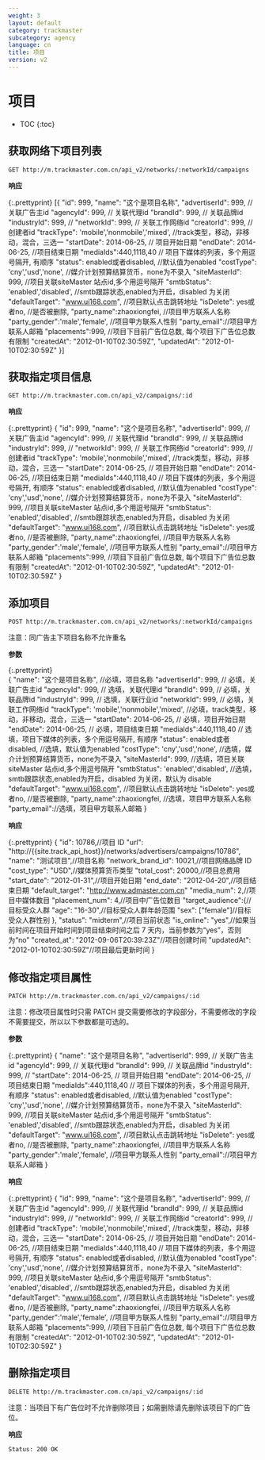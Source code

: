 ```yaml
---
weight: 3
layout: default
category: trackmaster
subcategory: agency
language: cn
title: 项目
version: v2
---
```


# 项目

* TOC
{:toc}

## 获取网络下项目列表

    GET http://m.trackmaster.com.cn/api_v2/networks/:networkId/campaigns

**响应**

{:.prettyprint}
    [{
        "id": 999,
        "name": "这个是项目名称",
        "advertiserId": 999, // 关联广告主id
        "agencyId": 999, // 关联代理id
        "brandId": 999, // 关联品牌id
        "industryId": 999, //
        "networkId": 999, // 关联工作网络id
        "creatorId": 999, // 创建者id
        "trackType": 'mobile','nonmobile','mixed', //track类型，移动，非移动，混合，三选一
        "startDate": 2014-06-25, // 项目开始日期
        "endDate": 2014-06-25, //项目结束日期
        "mediaIds":440,1118,40 // 项目下媒体的列表，多个用逗号隔开, 有顺序
        "status": enabled或者disabled, //默认值为enabled
        "costType": 'cny','usd','none', //媒介计划预算结算货币，none为不录入
        "siteMasterId": 999, //项目关联siteMaster 站点id,多个用逗号隔开
        "smtbStatus": 'enabled','disabled', //smtb跟踪状态,enabled为开启，disabled 为关闭
        "defaultTarget": "www.ui168.com", //项目默认点击跳转地址
        "isDelete":  yes或者no, //是否被删除,
        "party_name":zhaoxiongfei, //项目甲方联系人名称
        "party_gender":'male','female', //项目甲方联系人性别
        "party_email"://项目甲方联系人邮箱
        "placements":999, //项目下目前广告位总数, 每个项目下广告位总数有限制
        "createdAt": "2012-01-10T02:30:59Z",
        "updatedAt": "2012-01-10T02:30:59Z"
    }]


## 获取指定项目信息

    GET http://m.trackmaster.com.cn/api_v2/campaigns/:id

**响应**

{:.prettyprint}
    {
        "id": 999,
        "name": "这个是项目名称",
        "advertiserId": 999, // 关联广告主id
        "agencyId": 999, // 关联代理id
        "brandId": 999, // 关联品牌id
        "industryId": 999, //
        "networkId": 999, // 关联工作网络id
        "creatorId": 999, // 创建者id
        "trackType": 'mobile','nonmobile','mixed', //track类型，移动，非移动，混合，三选一
        "startDate": 2014-06-25, // 项目开始日期
        "endDate": 2014-06-25, //项目结束日期
        "mediaIds":440,1118,40 // 项目下媒体的列表，多个用逗号隔开, 有顺序
        "status": enabled或者disabled, //默认值为enabled
        "costType": 'cny','usd','none', //媒介计划预算结算货币，none为不录入
        "siteMasterId": 999, //项目关联siteMaster 站点id,多个用逗号隔开
        "smtbStatus": 'enabled','disabled', //smtb跟踪状态,enabled为开启，disabled 为关闭
        "defaultTarget": "www.ui168.com", //项目默认点击跳转地址
        "isDelete":  yes或者no, //是否被删除,
        "party_name":zhaoxiongfei, //项目甲方联系人名称
        "party_gender":'male','female', //项目甲方联系人性别
        "party_email"://项目甲方联系人邮箱
        "placements":999, //项目下目前广告位总数, 每个项目下广告位总数有限制
        "createdAt": "2012-01-10T02:30:59Z",
        "updatedAt": "2012-01-10T02:30:59Z"
    }

## 添加项目

    POST http://m.trackmaster.com.cn/api_v2/networks/:networkId/campaigns

注意：同广告主下项目名称不允许重名

**参数**

{:.prettyprint}   
    {
        "name": "这个是项目名称", //必填，项目名称
        "advertiserId": 999, // 必填，关联广告主id
        "agencyId": 999, // 选填，关联代理id
        "brandId": 999, // 必填，关联品牌id
        "industryId": 999, // 选填，关联行业id
        "networkId": 999, // 必填，关联工作网络id
        "trackType": 'mobile','nonmobile','mixed', //必填，track类型，移动，非移动，混合，三选一
        "startDate": 2014-06-25, // 必填，项目开始日期
        "endDate": 2014-06-25, // 必填，项目结束日期
        "mediaIds":440,1118,40 // 选填，项目下媒体的列表，多个用逗号隔开, 有顺序
        "status": enabled或者disabled, //选填，默认值为enabled
        "costType": 'cny','usd','none', //选填，媒介计划预算结算货币，none为不录入
        "siteMasterId": 999, //选填，项目关联siteMaster 站点id,多个用逗号隔开
        "smtbStatus": 'enabled','disabled', //选填，smtb跟踪状态,enabled为开启，disabled 为关闭，默认为 disable
        "defaultTarget": "www.ui168.com", //项目默认点击跳转地址
        "isDelete":  yes或者no, //是否被删除,
        "party_name":zhaoxiongfei, //选填，项目甲方联系人名称
        "party_email"://选填，项目甲方联系人邮箱
    }

	


**响应**


{:.prettyprint}
    {
        "id": 10786,//项目 ID
        "url": "http://{{site.track_api_host}}/networks/advertisers/campaigns/10786",
        "name": "测试项目",//项目名称
        "network_brand_id": 10021,//项目网络品牌 ID
        "cost_type": "USD",//媒体预算货币类型
        "total_cost": 20000,//项目总费用
        "start_date": "2012-01-31",//项目开始日期
        "end_date": "2012-04-20",//项目结束日期
        "default_target": "http://www.admaster.com.cn"
        "media_num": 2,//项目中媒体数目
        "placement_num": 4,//项目中广告位数目
        "target_audience":{//目标受众人群
            "age": "16-30",//目标受众人群年龄范围
            "sex": ["female"]//目标受众人群性别
        },
        "status": "midterm",//项目当前状态
        "is_online": "yes",//如果当前时间在项目开始时间到项目结束时间之后 7 天内，当前参数为“yes”，否则为“no”
        "created_at": "2012-09-06T20:39:23Z"//项目创建时间
        "updatedAt": "2012-01-10T02:30:59Z"//项目最后更新时间
    }

## 修改指定项目属性

    PATCH http://m.trackmaster.com.cn/api_v2/campaigns/:id

注意：修改项目属性时只需 PATCH 提交需要修改的字段部分，不需要修改的字段不需要提交，所以以下参数都是可选的。

**参数**

{:.prettyprint}
    {
        "name": "这个是项目名称",
        "advertiserId": 999, // 关联广告主id
        "agencyId": 999, // 关联代理id
        "brandId": 999, // 关联品牌id
        "industryId": 999, //
        "startDate": 2014-06-25, // 项目开始日期
        "endDate": 2014-06-25, //项目结束日期
        "mediaIds":440,1118,40 // 项目下媒体的列表，多个用逗号隔开, 有顺序
        "status": enabled或者disabled, //默认值为enabled
        "costType": 'cny','usd','none', //媒介计划预算结算货币，none为不录入
        "siteMasterId": 999, //项目关联siteMaster 站点id,多个用逗号隔开
        "smtbStatus": 'enabled','disabled', //smtb跟踪状态,enabled为开启，disabled 为关闭
        "defaultTarget": "www.ui168.com", //项目默认点击跳转地址
        "isDelete":  yes或者no, //是否被删除,
        "party_name":zhaoxiongfei, //项目甲方联系人名称
        "party_gender":'male','female', //项目甲方联系人性别
        "party_email"://项目甲方联系人邮箱
    }
    
    
**响应**

{:.prettyprint}
    {
        "id": 999,
        "name": "这个是项目名称",
        "advertiserId": 999, // 关联广告主id
        "agencyId": 999, // 关联代理id
        "brandId": 999, // 关联品牌id
        "industryId": 999, //
        "networkId": 999, // 关联工作网络id
        "creatorId": 999, // 创建者id
        "trackType": 'mobile','nonmobile','mixed', //track类型，移动，非移动，混合，三选一
        "startDate": 2014-06-25, // 项目开始日期
        "endDate": 2014-06-25, //项目结束日期
        "mediaIds":440,1118,40 // 项目下媒体的列表，多个用逗号隔开, 有顺序
        "status": enabled或者disabled, //默认值为enabled
        "costType": 'cny','usd','none', //媒介计划预算结算货币，none为不录入
        "siteMasterId": 999, //项目关联siteMaster 站点id,多个用逗号隔开
        "smtbStatus": 'enabled','disabled', //smtb跟踪状态,enabled为开启，disabled 为关闭
        "defaultTarget": "www.ui168.com", //项目默认点击跳转地址
        "isDelete":  yes或者no, //是否被删除,
        "party_name":zhaoxiongfei, //项目甲方联系人名称
        "party_gender":'male','female', //项目甲方联系人性别
        "party_email"://项目甲方联系人邮箱
        "placements":999, //项目下目前广告位总数, 每个项目下广告位总数有限制
        "createdAt": "2012-01-10T02:30:59Z",
        "updatedAt": "2012-01-10T02:30:59Z"
    }


## 删除指定项目

    DELETE http://m.trackmaster.com.cn/api_v2/campaigns/:id

注意：当项目下有广告位时不允许删除项目；如需删除请先删除该项目下的广告位。

**响应**

    Status: 200 OK
